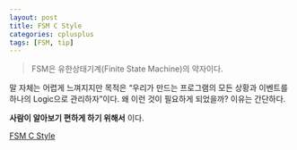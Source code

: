 ```yaml
---
layout: post
title: FSM C Style
categories: cplusplus
tags: [FSM, tip]
---
```


>FSM은 유한상태기계(Finite State Machine)의 약자이다. 

말 자체는 어렵게 느껴지지만 목적은 “우리가 만드는 프로그램의 모든 상황과 이벤트를 하나의 Logic으로 관리하자”이다. 왜 이런 것이 필요하게 되었을까? 이유는 간단하다.

**사람이 알아보기 편하게 하기 위해서** 이다.

[FSM C Style](https://github.com/VintageAppMaker/fsm-c-style-)
